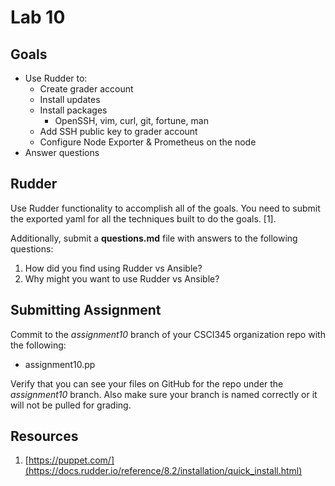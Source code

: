 # Lab 10

## Goals

* Use Rudder to:
    * Create grader account
    * Install updates
    * Install packages
        * OpenSSH, vim, curl, git, fortune, man
    * Add SSH public key to grader account
    * Configure Node Exporter & Prometheus on the node
 * Answer questions

## Rudder

Use Rudder functionality to accomplish all of the goals. You need to submit the exported yaml for all the techniques built to do the goals. [1].

Additionally, submit a **questions.md** file with answers to the following questions:

1. How did you find using Rudder vs Ansible?
2. Why might you want to use Rudder vs Ansible?


## Submitting Assignment

Commit to the *assignment10* branch of your CSCI345 organization repo with the following:

* assignment10.pp

Verify that you can see your files on GitHub for the repo under the *assignment10* branch. Also make sure your branch is named correctly or it will not be pulled for grading.


## Resources

1. [https://puppet.com/](https://docs.rudder.io/reference/8.2/installation/quick_install.html)
